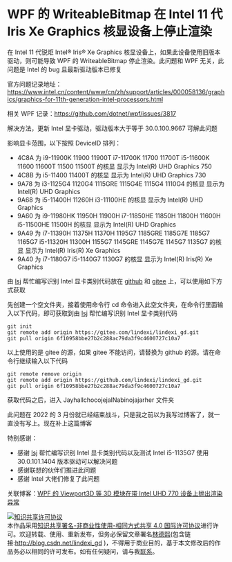 
# WPF 的 WriteableBitmap 在 Intel 11 代 Iris Xe Graphics 核显设备上停止渲染

在 Intel 11 代锐炬 Intel® Iris® Xe Graphics 核显设备上，如果此设备使用旧版本驱动，则可能导致 WPF 的 WriteableBitmap 停止渲染。此问题和 WPF 无关，此问题是 Intel 的 bug 且最新驱动版本已修复

<!--more-->


<!-- CreateTime:2024/1/13 9:36:19 -->

<!-- 发布 -->
<!-- 博客 -->

官方问题记录地址：<https://www.intel.cn/content/www/cn/zh/support/articles/000058136/graphics/graphics-for-11th-generation-intel-processors.html>

相关 WPF 记录：<https://github.com/dotnet/wpf/issues/3817>

解决方法，更新 Intel 显卡驱动，驱动版本大于等于 30.0.100.9667 可解此问题

影响显卡范围，以下按照 DeviceID 排列：

- 4C8A 为 i9-11900K 11900 11900T i7-11700K 11700 11700T i5-11600K 11600 11600T 11500 11500T 的核显 显示为 Intel(R) UHD Graphics 750
- 4C8B 为 i5-11400 11400T 的核显 显示为 Intel(R) UHD Graphics 730
- 9A78 为 i3-1125G4 1120G4 1115GRE 1115G4E 1115G4 1110G4 的核显 显示为 Intel(R) UHD Graphics
- 9A68 为 i5-11400H 11260H i3-11100HE 的核显 显示为 Intel(R) UHD Graphics
- 9A60 为 i9-11980HK 11950H 11900H i7-11850HE 11850H 11800H 11600H i5-11500HE 11500H 的核显 显示为 Intel(R) UHD Graphics
- 9A49 为 i7-11390H 11375H 11370H 1195G7 1185GRE 1185G7E 1185G7 1165G7 i5-11320H 11300H 1155G7 1145GRE 1145G7E 1145G7 1135G7 的核显 显示为 Intel(R) Iris(R) Xe Graphics
- 9A40 为 i7-1180G7 i5-1140G7 1130G7 的核显 显示为 Intel(R) Iris(R) Xe Graphics

由 [lsj](https://blog.sdlsj.net/ ) 帮忙编写识别 Intel 显卡类别代码放在 [github](https://github.com/lindexi/lindexi_gd/tree/6f10958bbe27b2c288ac79da3f9c4600727c10a7/JayhallchocojejalNabinojajarher) 和 [gitee](https://gitee.com/lindexi/lindexi_gd/tree/6f10958bbe27b2c288ac79da3f9c4600727c10a7/JayhallchocojejalNabinojajarher) 上，可以使用如下方式获取

先创建一个空文件夹，接着使用命令行 cd 命令进入此空文件夹，在命令行里面输入以下代码，即可获取到由 [lsj](https://blog.sdlsj.net/ ) 帮忙编写识别 Intel 显卡类别代码

```
git init
git remote add origin https://gitee.com/lindexi/lindexi_gd.git
git pull origin 6f10958bbe27b2c288ac79da3f9c4600727c10a7
```

以上使用的是 gitee 的源，如果 gitee 不能访问，请替换为 github 的源。请在命令行继续输入以下代码

```
git remote remove origin
git remote add origin https://github.com/lindexi/lindexi_gd.git
git pull origin 6f10958bbe27b2c288ac79da3f9c4600727c10a7
```

获取代码之后，进入 JayhallchocojejalNabinojajarher 文件夹

此问题在 2022 的 3 月份就已经结束战斗，只是我之前以为我写过博客了，就一直没有写上。现在补上这篇博客

特别感谢：

- 感谢 [lsj](https://blog.sdlsj.net/ ) 帮忙编写识别 Intel 显卡类别代码以及测试 Intel i5-1135G7 使用 30.0.101.1404 版本驱动可以解决问题
- 感谢联想的伙伴们推进此问题
- 感谢 Intel 大佬们修复了此问题

关联博客：[WPF 的 Viewport3D 等 3D 模块在带 Intel UHD 770 设备上抛出渲染异常](https://blog.lindexi.com/post/WPF-%E7%9A%84-Viewport3D-%E7%AD%89-3D-%E6%A8%A1%E5%9D%97%E5%9C%A8%E5%B8%A6-Intel-UHD-770-%E8%AE%BE%E5%A4%87%E4%B8%8A%E6%8A%9B%E5%87%BA%E6%B8%B2%E6%9F%93%E5%BC%82%E5%B8%B8.html )




<a rel="license" href="http://creativecommons.org/licenses/by-nc-sa/4.0/"><img alt="知识共享许可协议" style="border-width:0" src="https://licensebuttons.net/l/by-nc-sa/4.0/88x31.png" /></a><br />本作品采用<a rel="license" href="http://creativecommons.org/licenses/by-nc-sa/4.0/">知识共享署名-非商业性使用-相同方式共享 4.0 国际许可协议</a>进行许可。欢迎转载、使用、重新发布，但务必保留文章署名[林德熙](http://blog.csdn.net/lindexi_gd)(包含链接:http://blog.csdn.net/lindexi_gd )，不得用于商业目的，基于本文修改后的作品务必以相同的许可发布。如有任何疑问，请与我[联系](mailto:lindexi_gd@163.com)。
